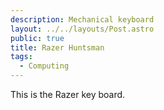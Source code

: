 ```yaml
---
description: Mechanical keyboard
layout: ../../layouts/Post.astro
public: true
title: Razer Huntsman
tags:
  - Computing
---
```


This is the Razer key board.